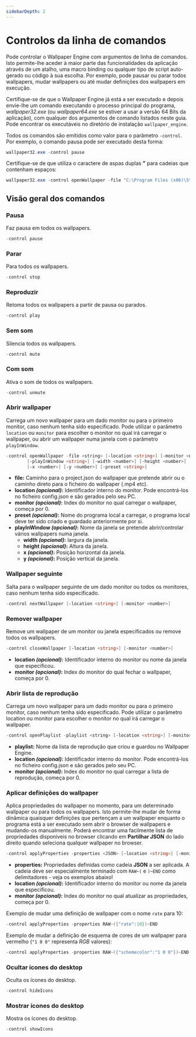 ```yaml
---
sidebarDepth: 2
---
```


# Controlos da linha de comandos

Pode controlar o Wallpaper Engine com argumentos de linha de comandos. Isto permite-lhe aceder à maior parte das funcionalidades da aplicação através de um atalho, uma macro binding ou qualquer tipo de script auto-gerado ou código à sua escolha. Por exemplo, pode pausar ou parar todos wallpapers, mudar wallpapers ou até mudar definições dos wallpapers em execução.

Certifique-se de que o Wallpaper Engine já está a ser executado e depois envie-lhe um comando executando o processo principal do programa, *wallpaper32.exe* (ou *wallpaper64.exe* se estiver a usar a versão 64 Bits da aplicação), com qualquer dos argumentos de comando listados neste guia. Pode encontrar os executáveis no diretório de instalação `wallpaper_engine`.

Todos os comandos são emitidos como valor para o parâmetro `-control`. Por exemplo, o comando pausa pode ser executado desta forma:

``` powershell
wallpaper32.exe -control pause
```

Certifique-se de que utiliza o caractere de aspas duplas **"** para cadeias que contenham espaços:

``` powershell
wallpaper32.exe -control openWallpaper -file "C:\Program Files (x86)\Steam\steamapps\common\wallpaper_engine\projects\myprojects\myWallpaper\project.json"
```

## Visão geral dos comandos

### Pausa

Faz pausa em todos os wallpapers.

``` powershell
-control pause
```

### Parar

Para todos os wallpapers.

``` powershell
-control stop
```

### Reproduzir

Retoma todos os wallpapers a partir de pausa ou parados.

``` powershell
-control play
```

### Sem som

Silencia todos os wallpapers.

``` powershell
-control mute
```

### Com som

Ativa o som de todos os wallpapers.

``` powershell
-control unmute
```

### Abrir wallpaper

Carrega um novo wallpaper para um dado monitor ou para o primeiro monitor, caso nenhum tenha sido especificado. Pode utilizar o parâmetro `location` ou `monitor` para escolher o monitor no qual irá carregar o wallpaper, ou abrir um wallpaper numa janela com o parâmetro `playInWindow`.

``` powershell
-control openWallpaper -file <string> [-location <string>] [-monitor <number>]
        [-playInWindow <string>] [-width <number>] [-height <number>]
        [-x <number>] [-y <number>] [-preset <string>]
```

* **file:** Caminho para o project.json do wallpaper que pretende abrir ou o caminho direto para o ficheiro do wallpaper (.mp4 etc).
* **location *(opcional)*:** Identificador interno do monitor. Pode encontrá-los no ficheiro config.json e são gerados pelo seu PC.
* **monitor *(opcional)*:** Index do monitor no qual carregar o wallpaper, começa por 0.
* **preset *(opcional)*:** Nome do programa local a carregar, o programa local deve ter sido criado e guardado anteriormente por si.
* **playInWindow *(opcional)*:** Nome da janela se pretende abrir/controlar vários wallpapers numa janela.
  * **width *(opcional)*:** largura da janela.
  * **height *(opcional)*:** Altura da janela.
  * **x *(opcional)*:** Posição horizontal da janela.
  * **y *(opcional)*:** Posição vertical da janela.

### Wallpaper seguinte

Salta para o wallpaper seguinte de um dado monitor ou todos os monitores, caso nenhum tenha sido especificado.

``` powershell
-control nextWallpaper [-location <string>] [-monitor <number>]
```

### Remover wallpaper

Remove um wallpaper de um monitor ou janela especificados ou remove todos os wallpapers.

``` powershell
-control closeWallpaper [-location <string>] [-monitor <number>]
```

* **location *(opcional)*:** Identificador interno do monitor ou nome da janela que especificou.
* **monitor *(opcional)*:** Index do monitor do qual fechar o wallpaper, começa por 0.

### Abrir lista de reprodução

Carrega um novo wallpaper para um dado monitor ou para o primeiro monitor, caso nenhum tenha sido especificado. Pode utilizar o parâmetro location ou monitor para escolher o monitor no qual irá carregar o wallpaper.

``` powershell
-control openPlaylist -playlist <string> [-location <string>] [-monitor <number>]
```

* **playlist:** Nome da lista de reprodução que criou e guardou no Wallpaper Engine.
* **location *(opcional)*:** Identificador interno do monitor. Pode encontrá-los no ficheiro config.json e são gerados pelo seu PC.
* **monitor *(opcional)*:** Index do monitor no qual carregar a lista de reprodução, começa por 0.

### Aplicar definições do wallpaper

Aplica propriedades do wallpaper no momento, para um determinado wallpaper ou para todos os wallpapers. Isto permite-lhe mudar de forma dinâmica quaisquer definições que pertençam a um wallpaper enquanto o programa está a ser executado sem abrir o browser de wallpapers e mudando-os manualmente. Poderá encontrar uma facilmente lista de propriedades disponíveis no browser clicando em **Partilhar JSON** do lado direito quando seleciona qualquer wallpaper no browser.

``` powershell
-control applyProperties -properties <JSON> [-location <string>] [-monitor <number>]
```

* **properties:** Propriedades definidas como cadeia **JSON** a ser aplicada. A cadeia deve ser especialmente terminado com `RAW~(` e `)~END` como delimitadores - veja os exemplos abaixo!
* **location *(opcional)*:** Identificador interno do monitor ou nome da janela que especificou.
* **monitor *(opcional)*:** Index do monitor no qual atualizar as propriedades, começa por 0.

Exemplo de mudar uma definição de wallpaper com o nome `rate` para 10:

``` cpp 
-control applyProperties -properties RAW~({"rate":10})~END
```

Exemplo de mudar a definição de esquema de cores de um wallpaper para vermelho (`"1 0 0"` representa *RGB* valores):

``` cpp
-control applyProperties -properties RAW~({"schemecolor":"1 0 0"})~END
```

### Ocultar ícones do desktop

Oculta os ícones do desktop.

``` powershell
-control hideIcons
```

### Mostrar ícones do desktop

Mostra os ícones do desktop.

``` powershell
-control showIcons
```

